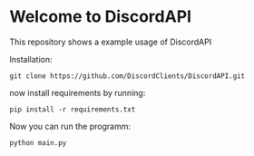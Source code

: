 # Welcome to DiscordAPI

This repository shows a example usage of DiscordAPI

Installation:
```
git clone https://github.com/DiscordClients/DiscordAPI.git
```


now install requirements by running:
```
pip install -r requirements.txt
```

Now you can run the programm:
```
python main.py
```
